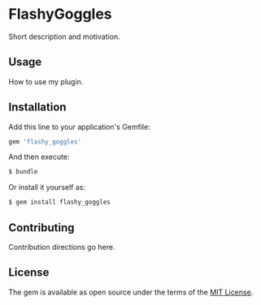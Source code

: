 # FlashyGoggles
Short description and motivation.

## Usage
How to use my plugin.

## Installation
Add this line to your application's Gemfile:

```ruby
gem 'flashy_goggles'
```

And then execute:
```bash
$ bundle
```

Or install it yourself as:
```bash
$ gem install flashy_goggles
```

## Contributing
Contribution directions go here.

## License
The gem is available as open source under the terms of the [MIT License](http://opensource.org/licenses/MIT).
